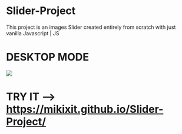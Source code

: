 # Slider-Project
This project is an images Slider created entirely from scratch with just vanilla Javascript | JS

# DESKTOP MODE
![](preview-app.gif)

# TRY IT --> https://mikixit.github.io/Slider-Project/
